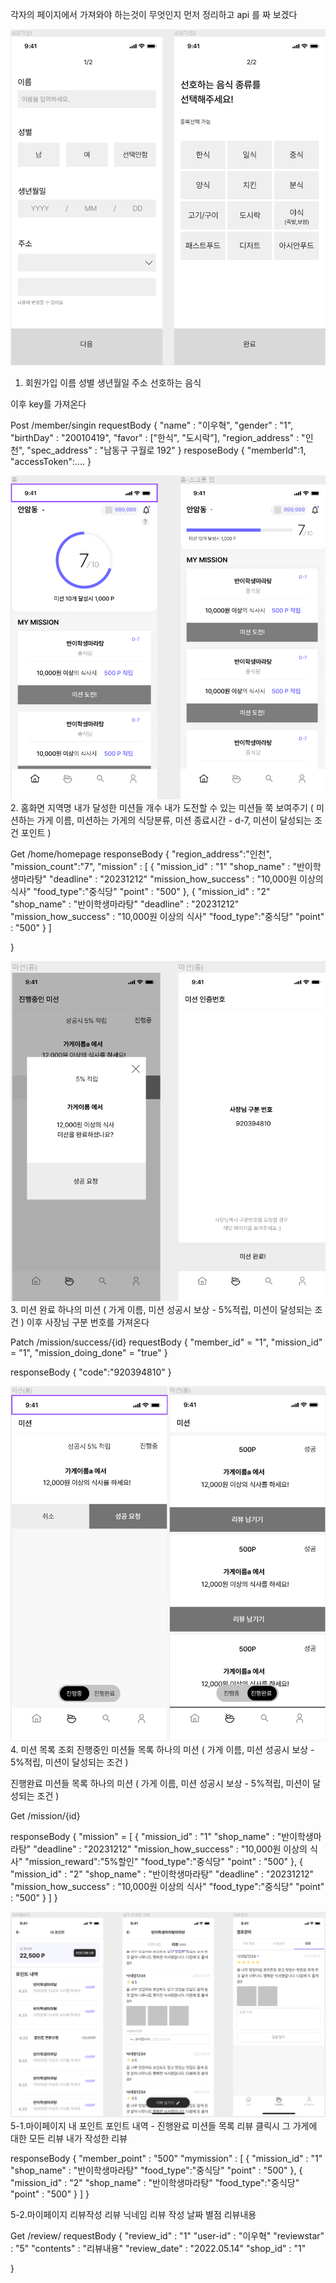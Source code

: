 각자의 페이지에서 가져와야 하는것이 무엇인지 먼저 정리하고 api 를 짜 보겠다

![a](picture/회원가입.png)
1. 회원가입
이름
성별
생년월일
주소
선호하는 음식

이후 key를 가져온다

Post /member/singin
requestBody
{
    "name" : "이우혁",
    "gender" : "1",
    "birthDay" : "20010419",
    "favor" : ["한식", "도시락"],
    "region_address" : "인천",
    "spec_address" : "남동구 구월로 192"
}
resposeBody
{
    "memberId":1,
    "accessToken":....
}


![a](picture/홈화면.png)
2. 홈화면
지역명
내가 달성한 미션들 개수
내가 도전할 수 있는 미션들 쭉 보여주기 (
    미션하는 가게 이름, 
    미션하는 가게의 식당분류,
    미션 종료시간 - d-7,
    미션이 달성되는 조건
    포인트
)

Get /home/homepage
responseBody
{
    "region_address":"인천",
    "mission_count":"7",
    "mission" : [
		{
			"mission_id" : "1"
			"shop_name" : "반이학생마라탕"
			"deadline" : "20231212"
			"mission_how_success" : "10,000원 이상의 식사"
            "food_type":"중식당"
			"point" : "500"
		},
		{
			"mission_id" : "2"
			"shop_name" : "반이학생마라탕"
			"deadline" : "20231212"
			"mission_how_success" : "10,000원 이상의 식사"
            "food_type":"중식당"
			"point" : "500"
		}
	]

}




![a](picture/미션완료.png)
3. 미션 완료
하나의 미션 (
    가게 이름,
    미션 성공시 보상 - 5%적립,
    미션이 달성되는 조건
)
이후 사장님 구분 번호를 가져온다


Patch /mission/success/{id}
requestBody
{
    "member_id" = "1",
    "mission_id" = "1",
    "mission_doing_done" = "true"
}

responseBody
{
    "code":"920394810"
}





![a](picture/미션목록조회(진행중,%20진행완료).png)
4. 미션 목록 조회
진행중인 미션들 목록
하나의 미션 (
    가게 이름,
    미션 성공시 보상 - 5%적립,
    미션이 달성되는 조건
)

진행완료 미션들 목록
하나의 미션 (
    가게 이름,
    미션 성공시 보상 - 5%적립,
    미션이 달성되는 조건
)

Get /mission/{id}

responseBody
{
    "mission" = [
		{
			"mission_id" : "1"
			"shop_name" : "반이학생마라탕"
			"deadline" : "20231212"
			"mission_how_success" : "10,000원 이상의 식사"
            "mission_reward":"5%할인"
            "food_type":"중식당"
			"point" : "500"
		},
		{
			"mission_id" : "2"
			"shop_name" : "반이학생마라탕"
			"deadline" : "20231212"
			"mission_how_success" : "10,000원 이상의 식사"
            "food_type":"중식당"
			"point" : "500"
		}
	]
}



![a](picture/마이페이지%20리뷰작성.png)
5-1.마이페이지
내 포인트
포인트 내역 - 진행완료 미션들 목록
리뷰 클릭시 그 가게에 대한 모든 리뷰
내가 작성한 리뷰

responseBody
{
    "member_point" : "500"
    "mymission" : [
        {
			"mission_id" : "1"
			"shop_name" : "반이학생마라탕"
            "food_type":"중식당"
			"point" : "500"
		},
		{
			"mission_id" : "2"
			"shop_name" : "반이학생마라탕"
            "food_type":"중식당"
			"point" : "500"
		}
    ]
}

5-2.마이페이지 리뷰작성
리뷰 닉네임
리뷰 작성 날짜
별점
리뷰내용

Get /review/
requestBody
{
    "review_id" : "1"
	"user-id" : "이우혁"
	"reviewstar" : "5"
	"contents" : "리뷰내용"
	"review_date" : "2022.05.14"
	"shop_id" : "1"

}

